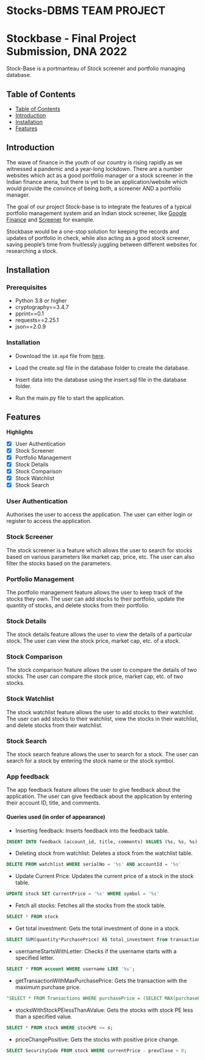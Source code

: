 # Stocks-DBMS TEAM PROJECT
# Stockbase - Final Project Submission, DNA 2022
Stock-Base is a portmanteau of Stock screener and portfolio managing database.

## Table of Contents
- [Table of Contents](#table-of-contents)
- [Introduction](#introduction)
- [Installation](#installation)
- [Features](#features)
  
## Introduction

The wave of finance in the youth of our country is rising rapidly as we witnessed a pandemic and a year-long lockdown. There are a number websites which act as a good portfolio manager or a stock screener in the Indian finance arena, but there is yet to be an application/website which would provide the convince of being both, a screener AND a portfolio manager.

The goal of our project Stock-base is to integrate the features of a typical portfolio management system and an Indian stock screener, like [Google Finance](https://www.google.com/finance/?hl=en) and [Screener](https://www.screener.in) for example.

Stockbase would be a one-stop solution for keeping the records and updates of portfolio in check, while also acting as a good stock screener, saving people’s time from fruitlessly juggling between different websites for researching a stock. 

## Installation

### Prerequisites

- Python 3.8 or higher
- cryptography==3.4.7
- pprint==0.1
- requests==2.25.1
- json==2.0.9

### Installation

* Download the `10.mp4` file from [here](https://iiitaphyd-my.sharepoint.com/:v:/g/personal/aaryan_s_research_iiit_ac_in/EXjFogjN67JImOGp3uSpJdYB68Y7ZaS2qgvdrzU5fDUBsg?e=dINXhe).

* Load the create.sql file in the database folder to create the database.

* Insert data into the database using the insert.sql file in the database folder.

* Run the main.py file to start the application.

## Features


__Highlights__
- [x] User Authentication
- [x] Stock Screener
- [x] Portfolio Management
- [x] Stock Details
- [x] Stock Comparison
- [x] Stock Watchlist
- [x] Stock Search

### User Authentication

Authorises the user to access the application. The user can either login or register to access the application.

### Stock Screener

The stock screener is a feature which allows the user to search for stocks based on various parameters like market cap, price, etc. The user can also filter the stocks based on the parameters.

### Portfolio Management

The portfolio management feature allows the user to keep track of the stocks they own. The user can add stocks to their portfolio, update the quantity of stocks, and delete stocks from their portfolio.

### Stock Details

The stock details feature allows the user to view the details of a particular stock. The user can view the stock price, market cap, etc. of a stock.

### Stock Comparison

The stock comparison feature allows the user to compare the details of two stocks. The user can compare the stock price, market cap, etc. of two stocks.

### Stock Watchlist

The stock watchlist feature allows the user to add stocks to their watchlist. The user can add stocks to their watchlist, view the stocks in their watchlist, and delete stocks from their watchlist.

### Stock Search

The stock search feature allows the user to search for a stock. The user can search for a stock by entering the stock name or the stock symbol.

### App feedback

The app feedback feature allows the user to give feedback about the application. The user can give feedback about the application by entering their account ID, title, and comments.

#### Queries used (in order of appearance)

* Inserting feedback: Inserts feedback into the feedback table.
```sql
INSERT INTO feedback (account_id, title, comments) VALUES (%s, %s, %s);
```

* Deleting stock from watchlist: Deletes a stock from the watchlist table.
```sql
DELETE FROM watchlist WHERE serialNo = '%s' AND accountId = '%s' 
```

* Update Current Price: Updates the current price of a stock in the stock table.
```sql
UPDATE stock SET currentPrice = '%s' WHERE symbol = '%s'
```

* Fetch all stocks: Fetches all the stocks from the stock table.
```sql
SELECT * FROM stock
```

* Get total investment: Gets the total investment of done in a stock.
```sql
SELECT SUM(quantity*PurchasePrice) AS total_investment from transactions INNER JOIN comprisesof ON comprisesof.transactionID = transactions.transactionID WHERE comprisesof.securityCode = \'%s\';
```

* usernameStartsWithLetter: Checks if the username starts with a specified letter.
```sql
SELECT * FROM account WHERE username LIKE '%s';
```

* getTransactionWithMaxPurchasePrice: Gets the transaction with the maximum purchase price.
```sql
"SELECT * FROM Transactions WHERE purchasePrice = (SELECT MAX(purchasePrice) FROM Transactions)
```

* stocksWithStockPElessThanAValue: Gets the stocks with stock PE less than a specified value.
```sql
SELECT * FROM stock WHERE stockPE <= s;
```

* priceChangePositive: Gets the stocks with positive price change.
```sql
SELECT SecurityCode FROM stock WHERE currentPrice - prevClose > 0;
```

